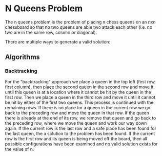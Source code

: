 # N Queens Problem

The n queens problem is the problem of placing n chess queens on an nxn chessboard so that no two queens are able two attack each other
(i.e. no two are in the same row, column or diagonal).

There are multiple ways to generate a valid solution:

## Algorithms

### Backtracking

For the "backtracking" approach we place a queen in the top left (first row, first column), then place the second queen in the second row
and move it until this queen is at a location where it cannot be hit by the queen in the first row. Then we place a queen in the third
row and move it until it cannot be hit by either of the first two queens. This process is continued with the remaining rows.
If there is no place for a queen in the current row we go back to the preceding row and move the queen in that row. If the queen there
is already at the end of its row, we remove that queen and go back to the preceding row, where we move the queen and work our way down again.
If the current row is the last row and a safe place has been found for the last queen, the a solution to the problem has been found.
If the current row is the first row and its queen is being moved off the board, then all possible configurations have been examined
and no valid solution exists for the value of n.
